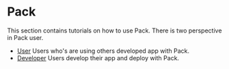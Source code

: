# Pack

 This section contains tutorials on how to use Pack. There is two perspective in Pack user.
  
  - [User](/docs/tutorials/user-doc.md) Users who's are using others developed app with Pack.
  - [Developer]() Users develop their app and deploy with Pack.